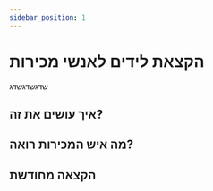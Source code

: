 ```yaml
---
sidebar_position: 1
---
```


# הקצאת לידים לאנשי מכירות
שדגשדגשדג

## איך עושים את זה?

## מה איש המכירות רואה?

## הקצאה מחודשת
